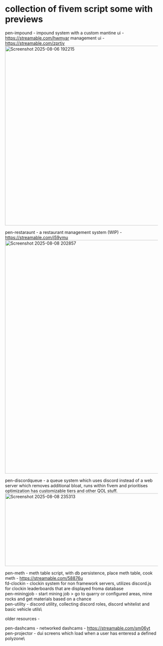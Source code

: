# collection of fivem script some with previews

pen-impound - impound system with a custom mantine ui - https://streamable.com/hwmyar management ui - https://streamable.com/zprtjv \
<img width="650" height="590" alt="Screenshot 2025-08-06 192215" src="https://i.ibb.co/qLSx3zt1/476296249-f884c890-c5fa-4ac7-9c53-e610c91ead45.png" />

pen-restaraunt - a restaurant management system (WIP) - https://streamable.com/j59ymu \
<img width="1235" height="767" alt="Screenshot 2025-08-08 202857" src="https://i.ibb.co/wF0mdfgs/476296228-c56d7b36-6870-469e-a47c-776015a15663.png" />

pen-discordqueue - a queue system which uses discord instead of a web server which removes additional bloat, runs within fivem and prioritises optimization has customizable tiers and other QOL stuff.
<img width="638" height="239" alt="Screenshot 2025-08-08 235313" src="https://i.ibb.co/GfXKr8D3/476296196-21c25eff-82bf-4593-ac8a-c9d30b972a70.png" />

pen-meth - meth table script, with db persistence, place meth table, cook meth - https://streamable.com/58876u \
fd-clockin - clockin system for non framework servers, utilizes discord.js for clockin leaderboards that are displayed froma database\
pen-miningjob - start mining job > go to quarry or configured areas, mine rocks and get materials based on a chance\
pen-utility - discord utility, collecting discord roles, discord whitelist and basic vehicle utils\

older resources -

pen-dashcams - networked dashcams - https://streamable.com/sm06yt \
pen-projector - dui screens which load when a user has enteresd a defined polyzone\

